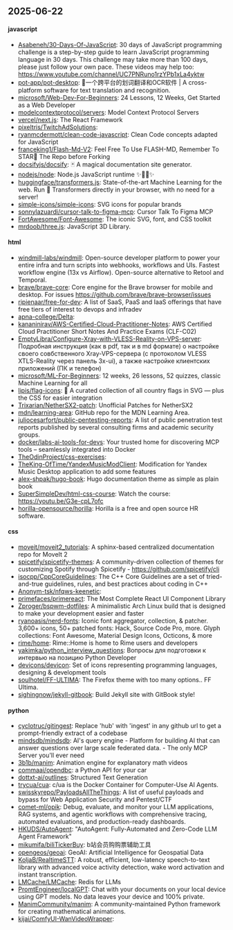 ## 2025-06-22

#### javascript
* [Asabeneh/30-Days-Of-JavaScript](https://github.com/Asabeneh/30-Days-Of-JavaScript): 30 days of JavaScript programming challenge is a step-by-step guide to learn JavaScript programming language in 30 days. This challenge may take more than 100 days, please just follow your own pace. These videos may help too: https://www.youtube.com/channel/UC7PNRuno1rzYPb1xLa4yktw
* [pot-app/pot-desktop](https://github.com/pot-app/pot-desktop): 🌈一个跨平台的划词翻译和OCR软件 | A cross-platform software for text translation and recognition.
* [microsoft/Web-Dev-For-Beginners](https://github.com/microsoft/Web-Dev-For-Beginners): 24 Lessons, 12 Weeks, Get Started as a Web Developer
* [modelcontextprotocol/servers](https://github.com/modelcontextprotocol/servers): Model Context Protocol Servers
* [vercel/next.js](https://github.com/vercel/next.js): The React Framework
* [pixeltris/TwitchAdSolutions](https://github.com/pixeltris/TwitchAdSolutions): 
* [ryanmcdermott/clean-code-javascript](https://github.com/ryanmcdermott/clean-code-javascript): Clean Code concepts adapted for JavaScript
* [franceking1/Flash-Md-V2](https://github.com/franceking1/Flash-Md-V2): Feel Free To Use FLASH-MD, Remember To STAR🌟 The Repo before Forking
* [docsifyjs/docsify](https://github.com/docsifyjs/docsify): 🃏 A magical documentation site generator.
* [nodejs/node](https://github.com/nodejs/node): Node.js JavaScript runtime ✨🐢🚀✨
* [huggingface/transformers.js](https://github.com/huggingface/transformers.js): State-of-the-art Machine Learning for the web. Run 🤗 Transformers directly in your browser, with no need for a server!
* [simple-icons/simple-icons](https://github.com/simple-icons/simple-icons): SVG icons for popular brands
* [sonnylazuardi/cursor-talk-to-figma-mcp](https://github.com/sonnylazuardi/cursor-talk-to-figma-mcp): Cursor Talk To Figma MCP
* [FortAwesome/Font-Awesome](https://github.com/FortAwesome/Font-Awesome): The iconic SVG, font, and CSS toolkit
* [mrdoob/three.js](https://github.com/mrdoob/three.js): JavaScript 3D Library.

#### html
* [windmill-labs/windmill](https://github.com/windmill-labs/windmill): Open-source developer platform to power your entire infra and turn scripts into webhooks, workflows and UIs. Fastest workflow engine (13x vs Airflow). Open-source alternative to Retool and Temporal.
* [brave/brave-core](https://github.com/brave/brave-core): Core engine for the Brave browser for mobile and desktop. For issues https://github.com/brave/brave-browser/issues
* [ripienaar/free-for-dev](https://github.com/ripienaar/free-for-dev): A list of SaaS, PaaS and IaaS offerings that have free tiers of interest to devops and infradev
* [apna-college/Delta](https://github.com/apna-college/Delta): 
* [kananinirav/AWS-Certified-Cloud-Practitioner-Notes](https://github.com/kananinirav/AWS-Certified-Cloud-Practitioner-Notes): AWS Certified Cloud Practitioner Short Notes And Practice Exams (CLF-C02)
* [EmptyLibra/Configure-Xray-with-VLESS-Reality-on-VPS-server](https://github.com/EmptyLibra/Configure-Xray-with-VLESS-Reality-on-VPS-server): Подробная инструкция (как в pdf, так и в md формате) о настройке своего совбственного Xray-VPS-сервера (с протоколом VLESS XTLS-Reality через панель 3x-ui), а также настройке клиентских приложений (ПК и телефон)
* [microsoft/ML-For-Beginners](https://github.com/microsoft/ML-For-Beginners): 12 weeks, 26 lessons, 52 quizzes, classic Machine Learning for all
* [lipis/flag-icons](https://github.com/lipis/flag-icons): 🎏 A curated collection of all country flags in SVG — plus the CSS for easier integration
* [Trixarian/NetherSX2-patch](https://github.com/Trixarian/NetherSX2-patch): Unofficial Patches for NetherSX2
* [mdn/learning-area](https://github.com/mdn/learning-area): GitHub repo for the MDN Learning Area.
* [juliocesarfort/public-pentesting-reports](https://github.com/juliocesarfort/public-pentesting-reports): A list of public penetration test reports published by several consulting firms and academic security groups.
* [docker/labs-ai-tools-for-devs](https://github.com/docker/labs-ai-tools-for-devs): Your trusted home for discovering MCP tools – seamlessly integrated into Docker
* [TheOdinProject/css-exercises](https://github.com/TheOdinProject/css-exercises): 
* [TheKing-OfTime/YandexMusicModClient](https://github.com/TheKing-OfTime/YandexMusicModClient): Modification for Yandex Music Desktop application to add some features
* [alex-shpak/hugo-book](https://github.com/alex-shpak/hugo-book): Hugo documentation theme as simple as plain book
* [SuperSimpleDev/html-css-course](https://github.com/SuperSimpleDev/html-css-course): Watch the course: https://youtu.be/G3e-cpL7ofc
* [horilla-opensource/horilla](https://github.com/horilla-opensource/horilla): Horilla is a free and open source HR software.

#### css
* [moveit/moveit2_tutorials](https://github.com/moveit/moveit2_tutorials): A sphinx-based centralized documentation repo for MoveIt 2
* [spicetify/spicetify-themes](https://github.com/spicetify/spicetify-themes): A community-driven collection of themes for customizing Spotify through Spicetify - https://github.com/spicetify/cli
* [isocpp/CppCoreGuidelines](https://github.com/isocpp/CppCoreGuidelines): The C++ Core Guidelines are a set of tried-and-true guidelines, rules, and best practices about coding in C++
* [Anonym-tsk/nfqws-keenetic](https://github.com/Anonym-tsk/nfqws-keenetic): 
* [primefaces/primereact](https://github.com/primefaces/primereact): The Most Complete React UI Component Library
* [Zproger/bspwm-dotfiles](https://github.com/Zproger/bspwm-dotfiles): A minimalistic Arch Linux build that is designed to make your development easier and faster
* [ryanoasis/nerd-fonts](https://github.com/ryanoasis/nerd-fonts): Iconic font aggregator, collection, & patcher. 3,600+ icons, 50+ patched fonts: Hack, Source Code Pro, more. Glyph collections: Font Awesome, Material Design Icons, Octicons, & more
* [rime/home](https://github.com/rime/home): Rime::Home is home to Rime users and developers
* [yakimka/python_interview_questions](https://github.com/yakimka/python_interview_questions): Вопросы для подготовки к интервью на позицию Python Developer
* [devicons/devicon](https://github.com/devicons/devicon): Set of icons representing programming languages, designing & development tools
* [soulhotel/FF-ULTIMA](https://github.com/soulhotel/FF-ULTIMA): The Firefox theme with too many options.. FF Ultima.
* [sighingnow/jekyll-gitbook](https://github.com/sighingnow/jekyll-gitbook): Build Jekyll site with GitBook style!

#### python
* [cyclotruc/gitingest](https://github.com/cyclotruc/gitingest): Replace 'hub' with 'ingest' in any github url to get a prompt-friendly extract of a codebase
* [mindsdb/mindsdb](https://github.com/mindsdb/mindsdb): AI's query engine - Platform for building AI that can answer questions over large scale federated data. - The only MCP Server you'll ever need
* [3b1b/manim](https://github.com/3b1b/manim): Animation engine for explanatory math videos
* [commaai/opendbc](https://github.com/commaai/opendbc): a Python API for your car
* [dottxt-ai/outlines](https://github.com/dottxt-ai/outlines): Structured Text Generation
* [trycua/cua](https://github.com/trycua/cua): c/ua is the Docker Container for Computer-Use AI Agents.
* [swisskyrepo/PayloadsAllTheThings](https://github.com/swisskyrepo/PayloadsAllTheThings): A list of useful payloads and bypass for Web Application Security and Pentest/CTF
* [comet-ml/opik](https://github.com/comet-ml/opik): Debug, evaluate, and monitor your LLM applications, RAG systems, and agentic workflows with comprehensive tracing, automated evaluations, and production-ready dashboards.
* [HKUDS/AutoAgent](https://github.com/HKUDS/AutoAgent): "AutoAgent: Fully-Automated and Zero-Code LLM Agent Framework"
* [mikumifa/biliTickerBuy](https://github.com/mikumifa/biliTickerBuy): b站会员购购票辅助工具
* [opengeos/geoai](https://github.com/opengeos/geoai): GeoAI: Artificial Intelligence for Geospatial Data
* [KoljaB/RealtimeSTT](https://github.com/KoljaB/RealtimeSTT): A robust, efficient, low-latency speech-to-text library with advanced voice activity detection, wake word activation and instant transcription.
* [LMCache/LMCache](https://github.com/LMCache/LMCache): Redis for LLMs
* [PromtEngineer/localGPT](https://github.com/PromtEngineer/localGPT): Chat with your documents on your local device using GPT models. No data leaves your device and 100% private.
* [ManimCommunity/manim](https://github.com/ManimCommunity/manim): A community-maintained Python framework for creating mathematical animations.
* [kijai/ComfyUI-WanVideoWrapper](https://github.com/kijai/ComfyUI-WanVideoWrapper): 
